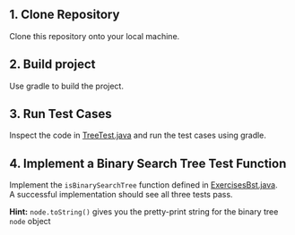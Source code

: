 ## 1. Clone Repository
Clone this repository onto your local machine.

## 2. Build project
Use gradle to build the project.

## 3. Run Test Cases
Inspect the code in [TreeTest.java](test/main/java/TreeTest.java) and run the test cases using gradle.

## 4. Implement a Binary Search Tree Test Function
Implement the `isBinarySearchTree` function defined in [ExercisesBst.java](src/main/java/ExercisesBst.java).  
A successful implementation should see all three tests pass.

**Hint:** `node.toString()` gives you the pretty-print string for the binary tree `node` object
